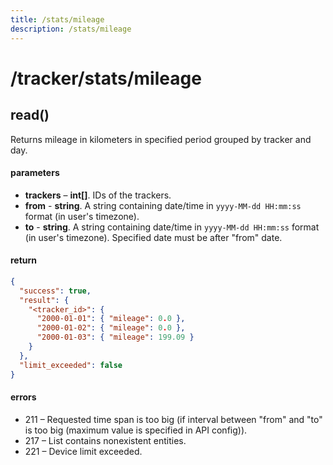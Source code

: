 ```yaml
---
title: /stats/mileage
description: /stats/mileage
---
```


# /tracker/stats/mileage

## read()
Returns mileage in kilometers in specified period grouped by tracker and day.

#### parameters
*   **trackers** – **int[]**. IDs of the trackers.
*   **from** - **string**. A string containing date/time in `yyyy-MM-dd HH:mm:ss` format (in user's timezone).
*   **to** - **string**. A string containing date/time in `yyyy-MM-dd HH:mm:ss` format (in user's timezone). Specified date must be after "from" date.

#### return
```json
{
  "success": true,
  "result": {
    "<tracker_id>": {
      "2000-01-01": { "mileage": 0.0 },
      "2000-01-02": { "mileage": 0.0 },
      "2000-01-03": { "mileage": 199.09 }
    }
  },
  "limit_exceeded": false
}
```

#### errors
*   211 – Requested time span is too big (if interval between "from" and "to" is too big (maximum value is specified in API config)).
*   217 – List contains nonexistent entities.
*   221 – Device limit exceeded.
